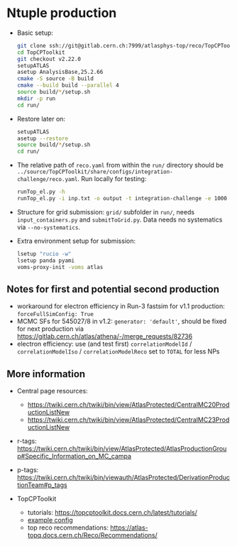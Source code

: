 # Ntuple production

- Basic setup:

    ```bash
    git clone ssh://git@gitlab.cern.ch:7999/atlasphys-top/reco/TopCPToolkit.git
    cd TopCPToolkit
    git checkout v2.22.0
    setupATLAS
    asetup AnalysisBase,25.2.66
    cmake -S source -B build
    cmake --build build --parallel 4
    source build/*/setup.sh
    mkdir -p run
    cd run/
    ```

- Restore later on:

    ```bash
    setupATLAS
    asetup --restore
    source build/*/setup.sh
    cd run/
    ```

- The relative path of `reco.yaml` from within the `run/` directory should be `../source/TopCPToolkit/share/configs/integration-challenge/reco.yaml`. Run locally for testing:

    ```bash
    runTop_el.py -h
    runTop_el.py -i inp.txt -o output -t integration-challenge -e 1000
    ```

- Structure for grid submission: `grid/` subfolder in `run/`, needs `input_containers.py` and `submitToGrid.py`. Data needs no systematics via `--no-systematics`.

- Extra environment setup for submission:

    ```bash
    lsetup "rucio -w"
    lsetup panda pyami
    voms-proxy-init -voms atlas
    ```

## Notes for first and potential second production

- workaround for electron efficiency in Run-3 fastsim for v1.1 production: `forceFullSimConfig: True`
- MCMC SFs for 545027/8 in v1.2: `generator: 'default'`, should be fixed for next production via https://gitlab.cern.ch/atlas/athena/-/merge_requests/82736
- electron efficiency: use (and test first) `correlationModelId` / `correlationModelIso` / `correlationModelReco` set to `TOTAL` for less NPs

## More information

- Central page resources:

    - https://twiki.cern.ch/twiki/bin/view/AtlasProtected/CentralMC20ProductionListNew
    - https://twiki.cern.ch/twiki/bin/view/AtlasProtected/CentralMC23ProductionListNew

- r-tags: https://twiki.cern.ch/twiki/bin/view/AtlasProtected/AtlasProductionGroup#Specific_Information_on_MC_campa
- p-tags: https://twiki.cern.ch/twiki/bin/viewauth/AtlasProtected/DerivationProductionTeam#p_tags

- TopCPToolkit

    - tutorials: https://topcptoolkit.docs.cern.ch/latest/tutorials/
    - [example config](https://gitlab.cern.ch/atlasphys-top/reco/TopCPToolkit/-/blob/main/source/TopCPToolkit/share/configs/exampleTtbarLjets/reco.yaml)
    - top reco recommendations: https://atlas-topq.docs.cern.ch/Reco/Recommendations/
